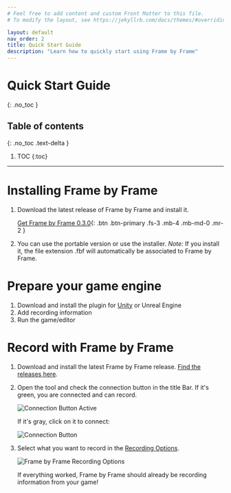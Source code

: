```yaml
---
# Feel free to add content and custom Front Matter to this file.
# To modify the layout, see https://jekyllrb.com/docs/themes/#overriding-theme-defaults

layout: default
nav_order: 2
title: Quick Start Guide
description: "Learn how to quickly start using Frame by Frame"
---
```


# Quick Start Guide
{: .no_toc }

## Table of contents
{: .no_toc .text-delta }

1. TOC
{:toc}

---

# Installing Frame by Frame

1. Download the latest release of Frame by Frame and install it.

    [Get Frame by Frame 0.3.0](https://github.com/XDargu/FrameByFrame/releases/tag/v0.3.0){: .btn .btn-primary .fs-3 .mb-4 .mb-md-0 .mr-2 }

2. You can use the portable version or use the installer. *Note:* If you install it, the file extension .fbf will automatically be associated to Frame by Frame.

# Prepare your game engine

1. Download and install the plugin for [Unity](/FrameByFrame/unity/) or Unreal Engine
2. Add recording information
3. Run the game/editor

# Record with Frame by Frame

1. Download and install the latest Frame by Frame release. [Find the releases here](https://github.com/XDargu/FrameByFrame/releases).
2. Open the tool and check the connection button in the title Bar. If it's green, you are connected and can record.

    ![Connection Button Active](/FrameByFrame/assets/images/RecordingButtonActive.png "Connection Button Active")

    If it's gray, click on it to connect:

    ![Connection Button](/FrameByFrame/assets/images/ConnectionButton.png "Connection Button")

3. Select what you want to record in the [Recording Options](/FrameByFrame/user-interface#recording-options).

    ![Frame by Frame Recording Options](/FrameByFrame/assets/images/screenshots/RecordingOptions.png "Recording Options")

    If everything worked, Frame by Frame should already be recording information from your game!